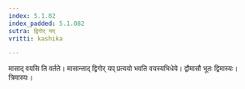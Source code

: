 ```yaml
---
index: 5.1.82
index_padded: 5.1.082
sutra: द्विगोर् यप्
vritti: kashika

---
```

मासाद् वयसि ति वर्तते। मासान्ताद् द्विगोर् यप् प्रत्ययो भवति वयस्यभिधेये। द्वौमासौ भूतः द्विमास्यः। त्रिमास्यः।
